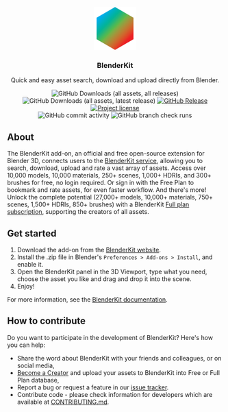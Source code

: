 <div align="center">
  <img src="thumbnails/blenderkit_logo.png" alt="Logo" width="100" height="100"/>
  <h3 align="center">BlenderKit</h3>

  Quick and easy asset search, download and upload directly from Blender.

  
  ![GitHub Downloads (all assets, all releases)](https://img.shields.io/github/downloads/blenderkit/blenderkit/total?color=blue)
  ![GitHub Downloads (all assets, latest release)](https://img.shields.io/github/downloads/blenderkit/blenderkit/latest/total?color=blue)
  [![GitHub Release](https://img.shields.io/github/v/release/blenderkit/blenderkit?color=green)](https://github.com/BlenderKit/BlenderKit/releases/latest)
  [![Project license](https://img.shields.io/github/license/blenderkit/blenderkit.svg?color=orange)](LICENSE)
  </br>
  ![GitHub commit activity](https://img.shields.io/github/commit-activity/y/blenderkit/blenderkit?color=blue)
  ![GitHub branch check runs](https://img.shields.io/github/check-runs/blenderkit/blenderkit/main?color=green)


</div>

## About
The BlenderKit add-on, an official and free open-source extension for Blender 3D, connects users to the [BlenderKit service](https://www.blenderkit.com/), allowing you to search, download, upload and rate a vast array of assets.
Access over 10,000 models, 10,000 materials, 250+ scenes, 1,000+ HDRIs, and 300+ brushes for free, no login required.
Or sign in with the Free Plan to bookmark and rate assets, for even faster workflow.
And there's more!
Unlock the complete potential (27,000+ models, 10,000+ materials, 750+ scenes, 1,500+ HDRIs, 850+ brushes) with a BlenderKit [Full plan subscription](https://www.blenderkit.com/plans/pricing/), supporting the creators of all assets.

## Get started
1. Download the add-on from the [BlenderKit website](https://www.blenderkit.com/get-blenderkit/).
2. Install the .zip file in Blender's `Preferences > Add-ons > Install`, and enable it.
3. Open the BlenderKit panel in the 3D Viewport, type what you need, choose the asset you like and drag and drop it into the scene.
4. Enjoy!

For more information, see the [BlenderKit documentation](https://github.com/BlenderKit/blenderkit/wiki).

## How to contribute
Do you want to participate in the development of BlenderKit? Here's how you can help:

- Share the word about BlenderKit with your friends and colleagues, or on social media,
- [Become a Creator](https://www.blenderkit.com/become-creator/) and upload your assets to BlenderKit into Free or Full Plan database,
- Report a bug or request a feature in our [issue tracker](https://github.com/BlenderKit/blenderkit/issues).
- Contribute code - please check information for developers which are available at [CONTRIBUTING.md](https://github.com/BlenderKit/blenderkit/blob/main/CONTRIBUTING.md).
